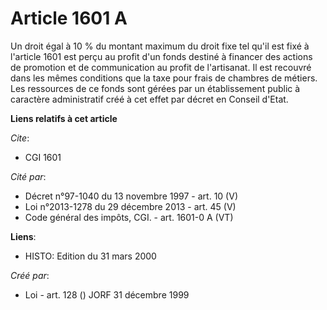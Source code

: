 # Article 1601 A

Un droit égal à 10 % du montant maximum du droit fixe tel qu'il est fixé à l'article 1601 est perçu au profit d'un fonds
destiné à financer des actions de promotion et de communication au profit de l'artisanat. Il est recouvré dans les mêmes
conditions que la taxe pour frais de chambres de métiers. Les ressources de ce fonds sont gérées par un établissement public
à caractère administratif créé à cet effet par décret en Conseil d'Etat.

**Liens relatifs à cet article**

_Cite_:

  - CGI 1601

_Cité par_:

  - Décret n°97-1040 du 13 novembre 1997 - art. 10 (V)
  - Loi n°2013-1278 du 29 décembre 2013 - art. 45 (V)
  - Code général des impôts, CGI. - art. 1601-0 A (VT)

**Liens**:

  - HISTO: Edition du 31 mars 2000

_Créé par_:

  - Loi - art. 128 () JORF 31 décembre 1999
